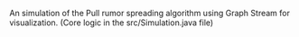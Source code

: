 An simulation of the Pull rumor spreading algorithm using Graph Stream for visualization.
(Core logic in the src/Simulation.java file)
